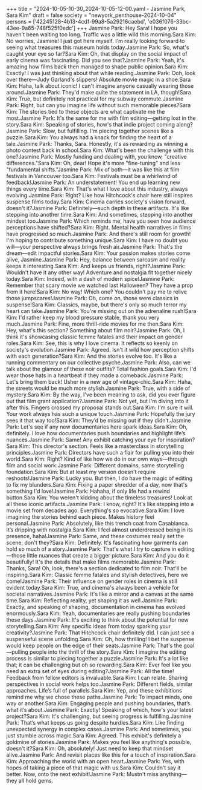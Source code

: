 +++
title = "2024-10-05-10-30_2024-10-05-12-00.yaml - Jasmine Park, Sara Kim"
draft = false
society = "newyork_penthouse-2024-10-04"
persons = ['42245128-4b13-4cdf-99a8-5a29216caebd', 'e036f076-33bc-43ee-9a65-748f525f0edc']
+++
Jasmine Park: Hey Sara! I hope you haven't been waiting too long. Traffic was a little wild this morning.Sara Kim: No worries, Jasmine! I just got here myself. I'm really looking forward to seeing what treasures this museum holds today.Jasmine Park: So, what's caught your eye so far?Sara Kim: Oh, that display on the social impact of early cinema was fascinating. Did you see that?Jasmine Park: Yeah, it's amazing how films back then managed to shape public opinion.Sara Kim: Exactly! I was just thinking about that while reading.Jasmine Park: Ooh, look over there—Judy Garland's slippers! Absolute movie magic in a shoe.Sara Kim: Haha, talk about iconic! I can't imagine anyone casually wearing those around.Jasmine Park: They'd make quite the statement in LA, though!Sara Kim: True, but definitely not practical for my subway commute.Jasmine Park: Right, but can you imagine life without such memorable pieces?Sara Kim: The stories tied to these objects are what captivate me the most.Jasmine Park: It's the same for me with film editing—getting lost in the story.Sara Kim: Speaking of stories, how's that indie project coming along?Jasmine Park: Slow, but fulfilling. I'm piecing together scenes like a puzzle.Sara Kim: You always had a knack for finding the heart of a tale.Jasmine Park: Thanks, Sara. Honestly, it's as rewarding as winning a photo contest back in school.Sara Kim: What's been the challenge with this one?Jasmine Park: Mostly funding and dealing with, you know, "creative differences."Sara Kim: Oh, dear! Hope it's more "fine-tuning" and less "fundamental shifts."Jasmine Park: Mix of both—it was like this at film festivals in Vancouver too.Sara Kim: Festivals must be a whirlwind of feedback!Jasmine Park: An understatement! You end up learning new things every time.Sara Kim: That's what I love about this industry, always evolving.Jasmine Park: Right? Like how Hitchcock's chair here still inspires suspense films today.Sara Kim: Cinema carries society's vision forward, doesn't it?Jasmine Park: Definitely—such depth in these artifacts. It's like stepping into another time.Sara Kim: And sometimes, stepping into another mindset too.Jasmine Park: Which reminds me, have you seen how audience perceptions have shifted?Sara Kim: Right. Mental health narratives in films have progressed so much.Jasmine Park: And there's still room for growth! I'm hoping to contribute something unique.Sara Kim: I have no doubt you will—your perspective always brings fresh air.Jasmine Park: That's the dream—edit impactful stories.Sara Kim: Your passion makes stories come alive, Jasmine.Jasmine Park: Hey, balance between sarcasm and reality keeps it interesting.Sara Kim: And keeps us friends, right?Jasmine Park: Wouldn't have it any other way! Adventure and nostalgia fit together nicely today.Sara Kim: Indeed, with a dash of modern spice!Jasmine Park: Remember that scary movie we watched last Halloween? They have a prop from it here!Sara Kim: No way! Which one? You couldn't pay me to relive those jumpscares!Jasmine Park: Oh, come on, those were classics in suspense!Sara Kim: Classics, maybe, but there's only so much terror my heart can take.Jasmine Park: You're missing out on the adrenaline rush!Sara Kim: I'd rather keep my blood pressure stable, thank you very much.Jasmine Park: Fine, more thrill-ride movies for me then.Sara Kim: Hey, what's this section? Something about film noir?Jasmine Park: Oh, I think it's showcasing classic femme fatales and their impact on gender roles.Sara Kim: See, this is why I love cinema. It reflects so keenly on society's evolution.Jasmine Park: Agreed. Isn't it wild how perception shifts with each generation?Sara Kim: And the stories evolve too. It's like a running commentary on our collective psyche.Jasmine Park: Also, can we talk about the glamour of these noir outfits? Total fashion goals.Sara Kim: I'd wear those hats in a heartbeat if they made a comeback.Jasmine Park: Let's bring them back! Usher in a new age of vintage-chic.Sara Kim: Haha, the streets would be much more stylish.Jasmine Park: True, with a side of mystery.Sara Kim: By the way, I've been meaning to ask, did you ever figure out that film grant application?Jasmine Park: Not yet, but I'm diving into it after this. Fingers crossed my proposal stands out.Sara Kim: I'm sure it will. Your work always has such a unique touch.Jasmine Park: Hopefully the jury sees it that way too!Sara Kim: They’d be missing out if they didn’t.Jasmine Park: Let's see if any new documentaries here spark ideas.Sara Kim: Oh, definitely. I love how documentaries push boundaries and highlight life’s nuances.Jasmine Park: Same! Any exhibit catching your eye for inspiration?Sara Kim: This director's section. Feels like a masterclass in storytelling principles.Jasmine Park: Directors have such a flair for pulling you into their world.Sara Kim: Right? Kind of like how we do in our own ways—through film and social work.Jasmine Park: Different domains, same storytelling foundation.Sara Kim: But at least my version doesn't require reshoots!Jasmine Park: Lucky you. But then, I do have the magic of editing to fix my blunders.Sara Kim: Fixing a paper shredder of a day, now that's something I'd love!Jasmine Park: Hahaha, if only life had a rewind button.Sara Kim: You weren't kidding about the timeless treasures! Look at all these iconic artifacts.Jasmine Park: I know, right? It's like stepping into a movie set from decades ago. Everything's so evocative.Sara Kim: I love imagining the stories behind each piece. Makes history feel personal.Jasmine Park: Absolutely, like this trench coat from Casablanca. It’s dripping with nostalgia.Sara Kim: I feel almost underdressed being in its presence, haha!Jasmine Park: Same, and these costumes really set the scene, don't they?Sara Kim: Definitely. It's fascinating how garments can hold so much of a story.Jasmine Park: That's what I try to capture in editing—those little nuances that create a bigger picture.Sara Kim: And you do it beautifully! It's the details that make films memorable.Jasmine Park: Thanks, Sara! Oh, look, there's a section dedicated to film noir. That'll be inspiring.Sara Kim: Classic femme fatales and stylish detectives, here we come!Jasmine Park: Their influence on gender roles in cinema is still evident today.Sara Kim: True, and cinema's always been a vehicle for societal narratives.Jasmine Park: It's like a mirror and a canvas at the same time.Sara Kim: Reflecting reality, yet shaping it as well.Jasmine Park: Exactly, and speaking of shaping, documentation in cinema has evolved enormously.Sara Kim: Yeah, documentaries are really pushing boundaries these days.Jasmine Park: It's exciting to think about the potential for new storytelling.Sara Kim: Any specific ideas from today sparking your creativity?Jasmine Park: That Hitchcock chair definitely did. I can just see a suspenseful scene unfolding.Sara Kim: Oh, how thrilling! I bet the suspense would keep people on the edge of their seats.Jasmine Park: That's the goal—pulling people into the thrill of the story.Sara Kim: I imagine the editing process is similar to piecing together a puzzle.Jasmine Park: It's a lot like that; it can be challenging but oh so rewarding.Sara Kim: Ever feel like you need an extra set of eyes during editing?Jasmine Park: All the time! Feedback from fellow editors is invaluable.Sara Kim: I can relate. Sharing perspectives in social work helps too.Jasmine Park: Different fields, similar approaches. Life’s full of parallels.Sara Kim: Yep, and these exhibitions remind me why we chose these paths.Jasmine Park: To impact minds, one way or another.Sara Kim: Engaging people and pushing boundaries, that’s what it’s about.Jasmine Park: Exactly! Speaking of which, how's your latest project?Sara Kim: It's challenging, but seeing progress is fulfilling.Jasmine Park: That’s what keeps us going despite hurdles.Sara Kim: Like finding unexpected synergy in complex cases.Jasmine Park: And sometimes, you just stumble across magic.Sara Kim: Agreed. This exhibit's definitely a goldmine of stories.Jasmine Park: Makes you feel like anything's possible, doesn't it?Sara Kim: Oh, absolutely! Just need to keep that mindset alive.Jasmine Park: And revisit places like this for a touch of inspiration.Sara Kim: Approaching the world with an open heart.Jasmine Park: Yes, with hopes of taking a piece of that magic with us.Sara Kim: Couldn’t say it better. Now, onto the next exhibit!Jasmine Park: Mustn't miss anything—they all hold gems.